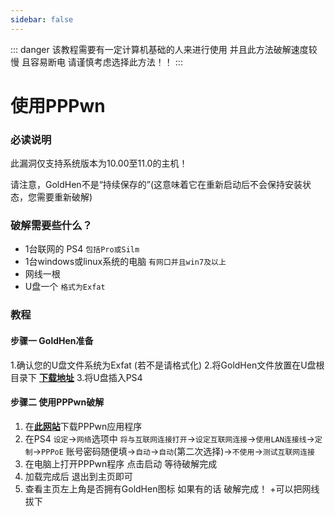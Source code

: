 ```yaml
---
sidebar: false
---
```



::: danger
该教程需要有一定计算机基础的人来进行使用
并且此方法破解速度较慢 且容易断电 请谨慎考虑选择此方法！！
:::
# 使用PPPwn

### 必读说明

此漏洞仅支持系统版本为10.00至11.0的主机！

请注意，GoldHen不是“持续保存的”(这意味着它在重新启动后不会保持安装状态，您需要重新破解)


### 破解需要些什么？

* 1台联网的 PS4 `包括Pro或Silm`
* 1台windows或linux系统的电脑 `有网口并且win7及以上`
* 网线一根
* U盘一个 `格式为Exfat`

### 教程

#### 步骤一 GoldHen准备

1.确认您的U盘文件系统为Exfat (若不是请格式化)
2.将GoldHen文件放置在U盘根目录下 [**下载地址**](https://ko-fi.com/s/bd655acbdb)
3.将U盘插入PS4

#### 步骤二 使用PPPwn破解

1. 在[**此网站**](https://onejailbreak.com/blog/pppwn-lite/download)下载PPPwn应用程序
2. 在PS4 `设定`→`网络`选项中 `将与互联网连接打开`→`设定互联网连接`→`使用LAN连接线`→`定制`→`PPPoE` 账号密码随便填→`自动`→`自动`(第二次选择)→`不使用`→`测试互联网连接`
3. 在电脑上打开PPPwn程序 点击启动 等待破解完成
4. 加载完成后 退出到主页即可
5. 查看主页左上角是否拥有GoldHen图标 如果有的话 破解完成！
    +可以把网线拔下
